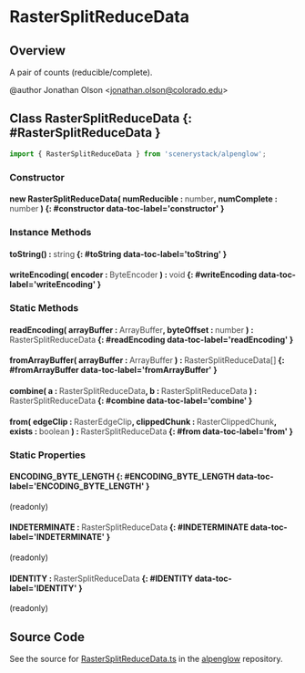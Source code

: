 # RasterSplitReduceData

## Overview

A pair of counts (reducible/complete).

@author Jonathan Olson &lt;jonathan.olson@colorado.edu&gt;

## Class RasterSplitReduceData {: #RasterSplitReduceData }


```js
import { RasterSplitReduceData } from 'scenerystack/alpenglow';
```
### Constructor

#### new RasterSplitReduceData( numReducible : <span style="font-weight: 400; opacity: 80%;">number</span>, numComplete : <span style="font-weight: 400; opacity: 80%;">number</span> ) {: #constructor data-toc-label='constructor' }

### Instance Methods

#### toString() : <span style="font-weight: 400; opacity: 80%;">string</span> {: #toString data-toc-label='toString' }

#### writeEncoding( encoder : <span style="font-weight: 400; opacity: 80%;">ByteEncoder</span> ) : <span style="font-weight: 400; opacity: 80%;">void</span> {: #writeEncoding data-toc-label='writeEncoding' }

### Static Methods

#### readEncoding( arrayBuffer : <span style="font-weight: 400; opacity: 80%;">ArrayBuffer</span>, byteOffset : <span style="font-weight: 400; opacity: 80%;">number</span> ) : <span style="font-weight: 400; opacity: 80%;">RasterSplitReduceData</span> {: #readEncoding data-toc-label='readEncoding' }

#### fromArrayBuffer( arrayBuffer : <span style="font-weight: 400; opacity: 80%;">ArrayBuffer</span> ) : <span style="font-weight: 400; opacity: 80%;">RasterSplitReduceData[]</span> {: #fromArrayBuffer data-toc-label='fromArrayBuffer' }

#### combine( a : <span style="font-weight: 400; opacity: 80%;">RasterSplitReduceData</span>, b : <span style="font-weight: 400; opacity: 80%;">RasterSplitReduceData</span> ) : <span style="font-weight: 400; opacity: 80%;">RasterSplitReduceData</span> {: #combine data-toc-label='combine' }

#### from( edgeClip : <span style="font-weight: 400; opacity: 80%;">RasterEdgeClip</span>, clippedChunk : <span style="font-weight: 400; opacity: 80%;">RasterClippedChunk</span>, exists : <span style="font-weight: 400; opacity: 80%;">boolean</span> ) : <span style="font-weight: 400; opacity: 80%;">RasterSplitReduceData</span> {: #from data-toc-label='from' }

### Static Properties

#### ENCODING_BYTE_LENGTH {: #ENCODING_BYTE_LENGTH data-toc-label='ENCODING_BYTE_LENGTH' }

(readonly)

#### INDETERMINATE : <span style="font-weight: 400; opacity: 80%;">RasterSplitReduceData</span> {: #INDETERMINATE data-toc-label='INDETERMINATE' }

(readonly)

#### IDENTITY : <span style="font-weight: 400; opacity: 80%;">RasterSplitReduceData</span> {: #IDENTITY data-toc-label='IDENTITY' }

(readonly)



## Source Code

See the source for [RasterSplitReduceData.ts](https://github.com/phetsims/alpenglow/blob/main/js/parallel/raster-clip/RasterSplitReduceData.ts) in the [alpenglow](https://github.com/phetsims/alpenglow) repository.
